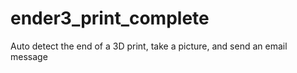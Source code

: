 # ender3_print_complete
Auto detect the end of a 3D print, take a picture, and send an email message
